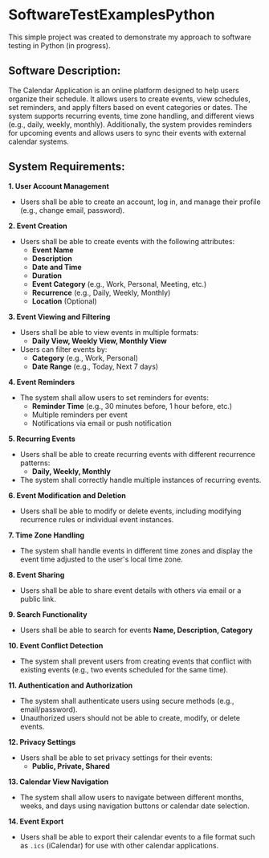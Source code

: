 # SoftwareTestExamplesPython

This simple project was created to demonstrate my approach to software testing in Python (in progress).

## Software Description:

The Calendar Application is an online platform designed to help users organize their schedule. It allows users to create events, view schedules, set reminders, and apply filters based on event categories or dates. The system supports recurring events, time zone handling, and different views (e.g., daily, weekly, monthly). Additionally, the system provides reminders for upcoming events and allows users to sync their events with external calendar systems.

## System Requirements:

**1. User Account Management**

- Users shall be able to create an account, log in, and manage their profile (e.g., change email, password).

**2. Event Creation**

- Users shall be able to create events with the following attributes:
  - **Event Name**
  - **Description**
  - **Date and Time**
  - **Duration**
  - **Event Category** (e.g., Work, Personal, Meeting, etc.)
  - **Recurrence** (e.g., Daily, Weekly, Monthly)
  - **Location** (Optional)

**3. Event Viewing and Filtering**

- Users shall be able to view events in multiple formats:
  - **Daily View, Weekly View, Monthly View**
- Users can filter events by:
  - **Category** (e.g., Work, Personal)
  - **Date Range** (e.g., Today, Next 7 days)

**4. Event Reminders**

- The system shall allow users to set reminders for events:
  - **Reminder Time** (e.g., 30 minutes before, 1 hour before, etc.)
  - Multiple reminders per event
  - Notifications via email or push notification

**5. Recurring Events**

- Users shall be able to create recurring events with different recurrence patterns:
  - **Daily, Weekly, Monthly**
- The system shall correctly handle multiple instances of recurring events.

**6. Event Modification and Deletion**

- Users shall be able to modify or delete events, including modifying recurrence rules or individual event instances.

**7. Time Zone Handling**

- The system shall handle events in different time zones and display the event time adjusted to the user's local time zone.

**8. Event Sharing**

- Users shall be able to share event details with others via email or a public link.

**9. Search Functionality**

- Users shall be able to search for events **Name, Description, Category**

**10. Event Conflict Detection**

- The system shall prevent users from creating events that conflict with existing events (e.g., two events scheduled for the same time).

**11. Authentication and Authorization**

- The system shall authenticate users using secure methods (e.g., email/password).
- Unauthorized users should not be able to create, modify, or delete events.

**12. Privacy Settings**

- Users shall be able to set privacy settings for their events:
  - **Public, Private, Shared**

**13. Calendar View Navigation**

- The system shall allow users to navigate between different months, weeks, and days using navigation buttons or calendar date selection.

**14. Event Export**

- Users shall be able to export their calendar events to a file format such as `.ics` (iCalendar) for use with other calendar applications.
